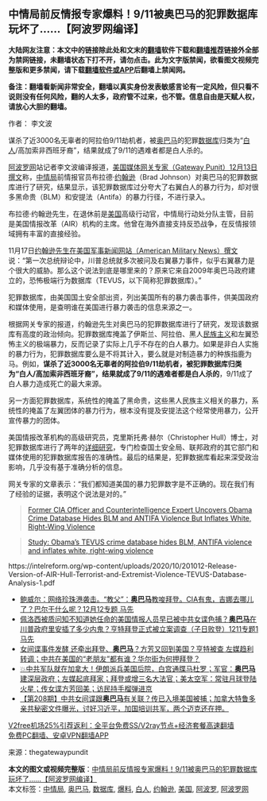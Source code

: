  <h2>中情局前反情报专家爆料！9/11被奥巴马的犯罪数据库玩坏了……【阿波罗网编译】</h2> <p class="notice"><b>大陆网友注意：本文中的链接除此处和文末的<a href="https://github.com/bannedbook/fanqiang" >翻墙</a>软件下载和<a href="https://github.com/killgcd/justmysocks/blob/master/README.md">翻墙推荐</a>链接外全部为禁网链接，未翻墙状态下打不开，请勿点击。此为文字版禁闻，欲看图文视频完整版和更多禁闻，请下载<a href="https://github.com/bannedbook/fanqiang">翻墙软件或APP</a>后翻墙上禁闻网。</p><p>备注：翻墙看新闻非常安全，翻墙以真实身份发表敏感言论有一定风险，但只看不说则没有任何风险，翻的人太多，政府管不过来，也不管。信息自由是天赋人权，请放心大胆的翻墙。</b></p>  <div class="entry"> <p>作者： 李文波</p> <p id="summary">谋杀了近3000名无辜者的阿拉伯9/11劫机者，被<a href="https://www.bannedbook.org/bnews/tag/%e5%a5%a5%e5%b7%b4%e9%a9%ac/" class="st_tag internal_tag" rel="tag" title="标签 奥巴马 下的日志">奥巴马</a>的犯罪<a href="https://www.bannedbook.org/bnews/tag/%E6%95%B0%E6%8D%AE%E5%BA%93/" class="st_tag internal_tag" rel="tag" title="标签 数据库 下的日志">数据库</a>归类为“<a href="https://www.bannedbook.org/bnews/tag/%E7%99%BD%E4%BA%BA/" class="st_tag internal_tag" rel="tag" title="标签 白人 下的日志">白人</a>/高加索非西班牙裔”，结果就成了9/11的遇难者都是白人杀的。</p> <p><a href="https://www.bannedbook.org/bnews/tag/%e9%98%bf%e6%b3%a2%e7%bd%97%e7%bd%91/" class="st_tag internal_tag" rel="tag" title="标签 阿波罗网 下的日志">阿波罗网</a>站记者李文波编译报道，<a href="https://www.thegatewaypundit.com/2020/12/former-cia-officer-counterintelligence-expert-uncovers-obama-crime-database-hides-blm-antifa-violence-inflates-white-right-wing-violence/">美国媒体网关专家（Gateway Punit）12月13日撰文</a>称，<a href="https://www.bannedbook.org/bnews/tag/%e4%b8%ad%e6%83%85%e5%b1%80/" class="st_tag internal_tag" rel="tag" title="标签 中情局 下的日志">中情局</a>前情报官员布拉德·<a href="https://www.bannedbook.org/bnews/tag/%e7%ba%a6%e7%bf%b0%e9%80%8a/" class="st_tag internal_tag" rel="tag" title="标签 约翰逊 下的日志">约翰逊</a>（Brad Johnson）对奥巴马的犯罪数据库进行了研究，结果显示，该犯罪数据库过分夸大了右翼白人的暴力行为，却对很多黑命贵（BLM）和安提法（Antifa）的暴力行径，不进行录入。</p> <p>布拉德·约翰逊先生，在退休前是<a href="https://www.bannedbook.org/bnews/tag/%e7%be%8e%e5%9b%bd/" class="st_tag internal_tag" rel="tag" title="标签 美国 下的日志">美国</a>高级行动官，中情局行动处分队主管，目前是美国情报改革（AIR）机构的主席。他曾在海外直接支持反恐战争，在反情报领域拥有丰富的直接经验。</p>  <p>11月17日<a href="https://americanmilitarynews.com/2020/11/study-obamas-tevus-crime-database-hides-blm-antifa-violence-and-inflates-white-right-wing-violence/">约翰逊先生在美国军事新闻网站（American Military News）撰文</a>说：“第一次总统辩论中，川普总统就多次被问及右翼暴力事件，似乎右翼暴力是个很大的威胁。那么这个说法到底是哪里来的？原来它来自2009年奥巴马政府建立的，恐怖极端行为数据库（TEVUS，以下简称犯罪数据库）。”</p> <p>犯罪数据库，由美国国土安全部出资，列出美国所有的暴力袭击事件，供美国政府和媒体使用，是查明谁在美国进行暴力袭击的信息来源之一。</p> <p>根据网关专家的报道，约翰逊先生对奥巴马的犯罪数据库进行了研究，发现该数据库有高度的政治倾向。犯罪数据库掩盖了伊斯兰、阿拉伯、黑人<span class='wp_keywordlink'><a href="https://www.bannedbook.org/forum11/topic333.html" title="禁片：民族主义和三座大山" target="_blank">民族主义</a></span>和左翼恐怖主义的极端暴力，反而记录了实际上几乎不存在的白人暴力。如果是非白人实施的暴力行为，犯罪数据库要么是不将其计入，要么就是对制造暴力的种族指鹿为马。例如，<strong>谋杀了近3000名无辜者的阿拉伯9/11劫机者，被犯罪数据库归类为“白人/高加索非西班牙裔”，结果就成了9/11的遇难者都是白人杀的</strong>，9/11成了白人暴力造成死亡的最大来源。</p> <p>另一方面犯罪数据库，系统性的掩盖了黑命贵，这些黑人民族主义相关的暴力，系统性的掩盖了左翼团体的暴力行为，根本没有提及安提法这个经常使用暴力，公开宣传暴力的团体。</p>  <p>美国情报改革机构的高级研究员，克里斯托弗·赫尔（Christopher Hull）博士，对犯罪数据库进行了两年的<a href="https://intelreform.org/wp-content/uploads/2020/10/201012-Release-Version-of-AIR-Hull-Terrorist-and-Extremist-Violence-TEVUS-Database-Analysis-1.pdf">详细研究</a>，专门检查国土安全局、联邦政府的其它部门和媒体使用的犯罪数据库报告的准确性。最后的结果是，犯罪数据库看起来深受政治影响，几乎没有基于准确分析的信息。</p> <p>网关专家的文章表示：“我们都知道美国的暴力犯罪数字是不正确的。现在我们有了经验的证据，表明这个说法是对的。”</p> <blockquote class="wp-embedded-content" data-secret="kiuOGTIeHD"><p><a href="https://www.thegatewaypundit.com/2020/12/former-cia-officer-counterintelligence-expert-uncovers-obama-crime-database-hides-blm-antifa-violence-inflates-white-right-wing-violence/">Former CIA Officer and Counterintelligence Expert Uncovers Obama Crime Database Hides BLM and ANTIFA Violence But Inflates White, Right-Wing Violence</a></p></blockquote> <p></p>  <blockquote class="wp-embedded-content" data-secret="ZBGTrS8m7F"><p><a href="https://americanmilitarynews.com/2020/11/study-obamas-tevus-crime-database-hides-blm-antifa-violence-and-inflates-white-right-wing-violence/">Study: Obama&#8217;s TEVUS crime database hides BLM, ANTIFA violence and inflates white, right-wing violence</a></p></blockquote> <p></p> <p>https://intelreform.org/wp-content/uploads/2020/10/201012-Release-Version-of-AIR-Hull-Terrorist-and-Extremist-Violence-TEVUS-Database-Analysis-1.pdf</p> <ul class='op-related-articles' title='相关阅读'> <li><a href='https://www.bannedbook.org/bnews/bannedvideo/20201213/1446598.html' target='_blank'>鲍威尔：网络珍珠港袭击。“教父”：<b>奥巴马</b>教唆拜登。CIA有鬼，吉娜去哪儿了？巴尔干什么呢？12月12专题 马先</a></li> <li><a href='https://www.bannedbook.org/bnews/bannedvideo/20201211/1445944.html' target='_blank'>佩洛西被质问知不知道她任命的美国情报人员早已被中共女谍色捕？<b>奥巴马</b>在川普政府里安插了多少内鬼？亨特拜登正式被立案调查（子日败登）1211专题1 马先</a></li> <li><a href='https://www.bannedbook.org/bnews/bannedvideo/20201211/1445910.html' target='_blank'>女间谍事件发酵 还牵出拜登、<b>奥巴马</b>？方芳又回到美国？亨特被查 左媒趋利转调；中共在美国的“老朋友”都有谁？华尔街为何押拜登？</a></li> <li><a href='https://www.bannedbook.org/bnews/bannedvideo/20201211/1445813.html' target='_blank'>💥中共军队就在加拿大！伊朗派兵美国后院，白宫通牒马杜罗；军官：<b>奥巴马</b>建深层政府；左媒起底拜家；拜登或增三名大法官；美太空军：常驻月球登陆火星；传女谍方芳回美；访民持手榴弹进京</a></li> <li><a href='https://www.bannedbook.org/bnews/cbnews/20201211/1445804.html' target='_blank'>【第208期】中共女间谍跟<b>奥巴马</b>有关联？传已入境美国被捕；加拿大特鲁多亲共秘密文件曝光，讨好习近平，加国培训共军，两个迈克还在押。</a></li> </ul> <p class="texttj"> <a href="https://github.com/bannedbook/fanqiang/wiki/V2ray%E6%9C%BA%E5%9C%BA" target="_blank">V2free机场25%引荐返利：全平台免费SS/V2ray节点+经济套餐高速翻墙</a><br/> <a href="https://github.com/bannedbook/fanqiang/wiki/%E7%A6%81%E9%97%BB%E7%BD%91%E5%AE%89%E5%8D%93%E7%BF%BB%E5%A2%99%E6%96%B0%E9%97%BBAPP" target="_blank">免费PC翻墙、安卓VPN翻墙APP</a></p><p> 来源：thegatewaypundit </p> <a name='sharetosocial'></a>       <div><b>本文的图文或视频完整版</b>：<a href='https://www.bannedbook.org/bnews/topimagenews/20201215/1447779.html'>中情局前反情报专家爆料！9/11被奥巴马的犯罪数据库玩坏了……【阿波罗网编译】</a></div>  </div><!--END ENTRY--> <div class="postfooter"> <div>本文标签：<a href="https://www.bannedbook.org/bnews/tag/%e4%b8%ad%e6%83%85%e5%b1%80/" rel="tag">中情局</a>, <a href="https://www.bannedbook.org/bnews/tag/%e5%a5%a5%e5%b7%b4%e9%a9%ac/" rel="tag">奥巴马</a>, <a href="https://www.bannedbook.org/bnews/tag/%E6%95%B0%E6%8D%AE%E5%BA%93/" rel="tag">数据库</a>, <a href="https://www.bannedbook.org/bnews/tag/%E7%88%86%E6%96%99/" rel="tag">爆料</a>, <a href="https://www.bannedbook.org/bnews/tag/%E7%99%BD%E4%BA%BA/" rel="tag">白人</a>, <a href="https://www.bannedbook.org/bnews/tag/%e7%ba%a6%e7%bf%b0%e9%80%8a/" rel="tag">约翰逊</a>, <a href="https://www.bannedbook.org/bnews/tag/%e7%be%8e%e5%9b%bd/" rel="tag">美国</a>, <a href="https://www.bannedbook.org/bnews/tag/%E9%98%BF%E6%B3%A2%E7%BD%97/" rel="tag">阿波罗</a>, <a href="https://www.bannedbook.org/bnews/tag/%e9%98%bf%e6%b3%a2%e7%bd%97%e7%bd%91/" rel="tag">阿波罗网</a></div>  </div><!--END POSTFOOTER--> 